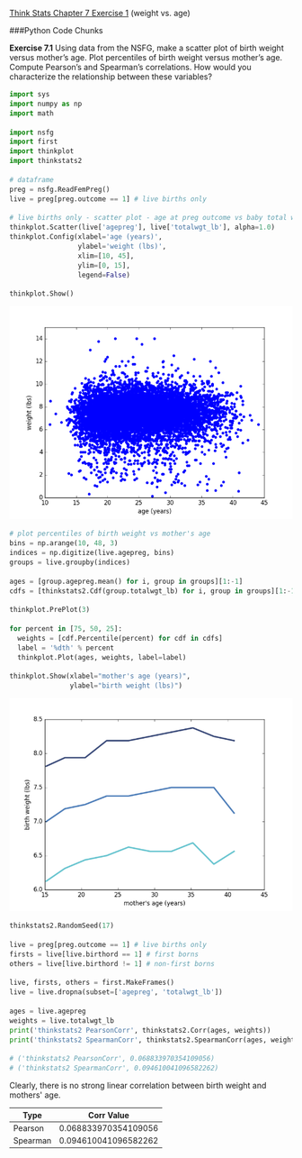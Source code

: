 [Think Stats Chapter 7 Exercise 1](http://greenteapress.com/thinkstats2/html/thinkstats2008.html#toc70) (weight vs. age)

###Python Code Chunks

**Exercise 7.1** 
Using data from the NSFG, make a scatter plot of birth weight versus mother’s age. 
Plot percentiles of birth weight versus mother’s age. 
Compute Pearson’s and Spearman’s correlations. 
How would you characterize the relationship between these variables?

```python
import sys
import numpy as np
import math

import nsfg
import first
import thinkplot
import thinkstats2

# dataframe
preg = nsfg.ReadFemPreg()
live = preg[preg.outcome == 1] # live births only

# live births only - scatter plot - age at preg outcome vs baby total weight (lbs)
thinkplot.Scatter(live['agepreg'], live['totalwgt_lb'], alpha=1.0)
thinkplot.Config(xlabel='age (years)',
                 ylabel='weight (lbs)',
                 xlim=[10, 45],
                 ylim=[0, 15],
                 legend=False)

thinkplot.Show()
```

![image](../img/7-1-scatterplot.png)


```python
# plot percentiles of birth weight vs mother's age
bins = np.arange(10, 48, 3)
indices = np.digitize(live.agepreg, bins)
groups = live.groupby(indices)

ages = [group.agepreg.mean() for i, group in groups][1:-1]
cdfs = [thinkstats2.Cdf(group.totalwgt_lb) for i, group in groups][1:-1]

thinkplot.PrePlot(3)

for percent in [75, 50, 25]:
  weights = [cdf.Percentile(percent) for cdf in cdfs]
  label = '%dth' % percent
  thinkplot.Plot(ages, weights, label=label)

thinkplot.Show(xlabel="mother's age (years)",
               ylabel="birth weight (lbs)")
```

![image](../img/7-1-percentiles.png)

```python
thinkstats2.RandomSeed(17)

live = preg[preg.outcome == 1] # live births only
firsts = live[live.birthord == 1] # first borns
others = live[live.birthord != 1] # non-first borns

live, firsts, others = first.MakeFrames()
live = live.dropna(subset=['agepreg', 'totalwgt_lb'])

ages = live.agepreg
weights = live.totalwgt_lb
print('thinkstats2 PearsonCorr', thinkstats2.Corr(ages, weights))
print('thinkstats2 SpearmanCorr', thinkstats2.SpearmanCorr(ages, weights))

# ('thinkstats2 PearsonCorr', 0.068833970354109056)
# ('thinkstats2 SpearmanCorr', 0.094610041096582262)

```

Clearly, there is no strong linear correlation between birth weight and mothers' age.

| Type   | Corr Value  |
|---------|-------------|
| Pearson | 0.068833970354109056 |
| Spearman | 0.094610041096582262 |





